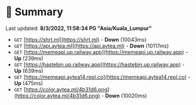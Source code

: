 # 📖 Summary
Last updated: **8/3/2022, 11:58:34 PG "Asia/Kuala_Lumpur"**

- `GET` [https://shrt.ml](https://shrt.ml) - **Down** (10043ms)
- `GET` [https://api.aytea.ml](https://api.aytea.ml) - **Down** (10117ms)
- `GET` [https://memeapi.up.railway.app](https://memeapi.up.railway.app) - **Up** (239ms)
- `GET` [https://hastebin.up.railway.app](https://hastebin.up.railway.app) - **Up** (639ms)
- `GET` [https://memeapi.aytea14.repl.co](https://memeapi.aytea14.repl.co) - **Up** (475ms)
- `GET` [https://color.aytea.ml/4b31d6.png](https://color.aytea.ml/4b31d6.png) - **Down** (10020ms)
